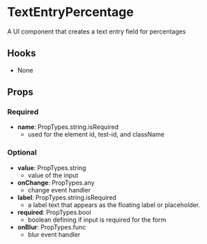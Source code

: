 # TextEntryPercentage

A UI component that creates a text entry field for percentages

## Hooks

- None

## Props

### Required

- **name**: PropTypes.string.isRequired
  - used for the element id, test-id, and className

### Optional

- **value**: PropTypes.string
  - value of the input
- **onChange**: PropTypes.any
  - change event handler
- **label**: PropTypes.string.isRequired
  - a label text that appears as the floating label or placeholder.
- **required**: PropTypes.bool
  - boolean defining if input is required for the form
- **onBlur**: PropTypes.func
  - blur event handler

